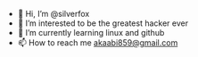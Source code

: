 - 👋 Hi, I’m @silverfox
- 👀 I’m interested to be the greatest hacker ever
- 🌱 I’m currently learning linux and github
- 📫 How to reach me akaabi859@gmail.com
